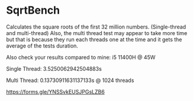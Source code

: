# SqrtBench
Calculates the square roots of the first 32 million numbers. (Single-thread and multi-thread)
Also, the multi thread test may appear to take more time but that is because they run each threads one at the time and it gets the average of the tests duration.

Also check your results compared to mine:
i5 11400H @ 45W


Single Thread: 3.5250062942504883s 


Multi Thread: 0.13730911631137133s @ 1024 threads
  
https://forms.gle/YNSSvkEUSJPGsLZB6
